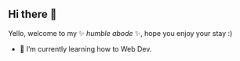 ## Hi there 👋


Yello, welcome to my ✨ _humble abode_ ✨, hope you enjoy your stay :)

- 🌱 I’m currently learning how to Web Dev.
